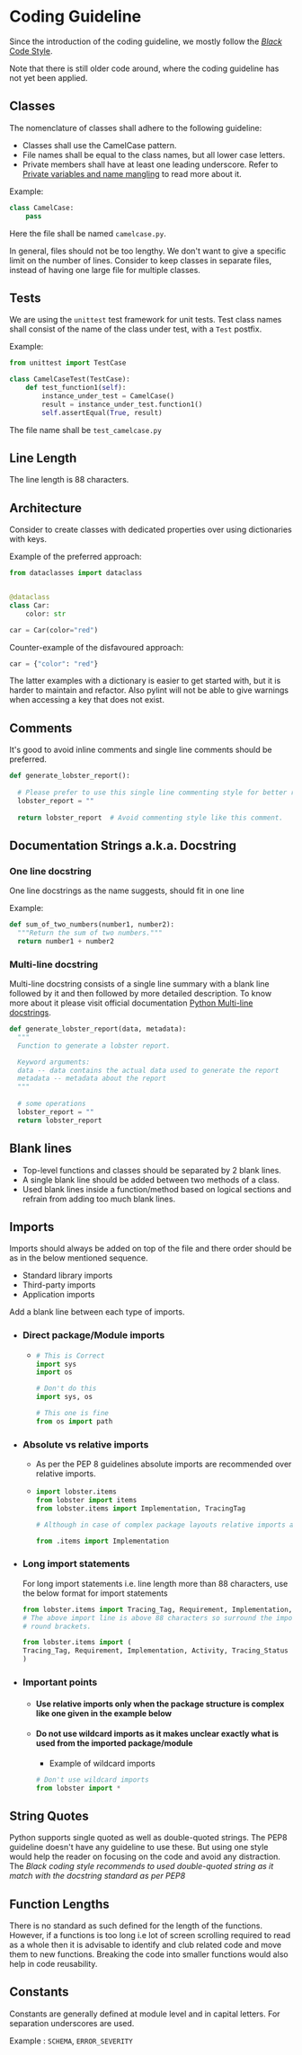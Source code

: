 # Coding Guideline

Since the introduction of the coding guideline,
we mostly follow the [_Black_ Code Style](https://black.readthedocs.io/en/stable/the_black_code_style/current_style.html).

Note that there is still older code around,
where the coding guideline has not yet been applied.

## Classes

The nomenclature of classes shall adhere to the following guideline:

- Classes shall use the CamelCase pattern.
- File names shall be equal to the class names, but all lower case letters.
- Private members shall have at least one leading underscore.
  Refer to [Private variables and name mangling](https://docs.python.org/3/tutorial/classes.html#private-variables)
  to read more about it.

Example:
```python
class CamelCase:
    pass
```
Here the file shall be named `camelcase.py`.

In general, files should not be too lengthy.
We don't want to give a specific limit on the number of lines.
Consider to keep classes in separate files,
instead of having one large file for multiple classes.

## Tests
We are using the `unittest` test framework for unit tests.
Test class names shall consist of the name of the class under test, 
with a `Test` postfix.

Example:
```python
from unittest import TestCase

class CamelCaseTest(TestCase):
    def test_function1(self):
        instance_under_test = CamelCase()
        result = instance_under_test.function1()
        self.assertEqual(True, result)
```

The file name shall be `test_camelcase.py`

## Line Length
The line length is 88 characters.

## Architecture
Consider to create classes with dedicated properties over using dictionaries with keys.

Example of the preferred approach:
```python
from dataclasses import dataclass


@dataclass
class Car:
    color: str

car = Car(color="red")
```

Counter-example of the disfavoured approach:
```python
car = {"color": "red"}
```
The latter examples with a dictionary is easier to get started with,
but it is harder to maintain and refactor.
Also pylint will not be able to give warnings when accessing a key that does not exist.



## Comments

It's good to avoid inline comments and single line comments should be preferred.

```python
def generate_lobster_report():
  
  # Please prefer to use this single line commenting style for better readability.
  lobster_report = ""
  
  return lobster_report  # Avoid commenting style like this comment.
```


## Documentation Strings a.k.a. Docstring

### One line docstring

One line docstrings as the name suggests, should fit in one line

Example:
```python
def sum_of_two_numbers(number1, number2):
  """Return the sum of two numbers."""
  return number1 + number2
```


### Multi-line docstring

Multi-line docstring consists of a single line summary with a blank line followed by it and then followed by more
detailed description. To know more about it please visit official documentation [Python Multi-line docstrings](https://peps.python.org/pep-0257/#multi-line-docstrings).

```python
def generate_lobster_report(data, metadata):
  """
  Function to generate a lobster report.

  Keyword arguments:
  data -- data contains the actual data used to generate the report
  metadata -- metadata about the report
  """
  
  # some operations
  lobster_report = ""
  return lobster_report
```


## Blank lines

- Top-level functions and classes should be separated by 2 blank lines.
- A single blank line should be added between two methods of a class.
- Used blank lines inside a function/method based on logical sections and refrain from adding too much blank lines.


## Imports

Imports should always be added on top of the file and there order should be as in the below mentioned sequence.
- Standard library imports
- Third-party imports
- Application imports

Add a blank line between each type of imports.


- ### **Direct package/Module imports**
  - ```python
    # This is Correct
    import sys
    import os
    
    # Don't do this
    import sys, os
    
    # This one is fine
    from os import path
    ```
- ### **Absolute vs relative imports**
  - As per the PEP 8 guidelines absolute imports are recommended over relative imports.
  - ```python
    import lobster.items
    from lobster import items
    from lobster.items import Implementation, TracingTag
    
    # Although in case of complex package layouts relative imports are acceptable
    
    from .items import Implementation
    ```

- ### **Long import statements**
  For long import statements i.e. line length more than 88 characters, use the below format for import statements
  ```python
  from lobster.items import Tracing_Tag, Requirement, Implementation, Activity, Tracing_Status
  # The above import line is above 88 characters so surround the import statements using 
  # round brackets.
  
  from lobster.items import (
  Tracing_Tag, Requirement, Implementation, Activity, Tracing_Status
  )
  ```

- ### Important points
  - #### **Use relative imports only when the package structure is complex like one given in the example below**
  - #### **Do not use wildcard imports as it makes unclear exactly what is used from the imported package/module**
    - Example of wildcard imports
    ```python
    # Don't use wildcard imports
    from lobster import *
    ```


## String Quotes

Python supports single quoted as well as double-quoted strings. The PEP8 guideline doesn't have any guideline to use these.
But using one style would help the reader on focusing on the code and avoid any distraction.
The *Black coding style recommends to used double-quoted string as it match with the 
docstring standard as per PEP8*


## Function Lengths

There is no standard as such defined for the length of the functions.
However, if a functions is too long i.e lot of screen scrolling required to read as a whole then it is advisable to identify 
and club related code and move them to new functions. Breaking the code into smaller functions would also help in code reusability.


## Constants

Constants are generally defined at module level and in capital letters. For separation underscores are used.

Example : `SCHEMA`, `ERROR_SEVERITY`
